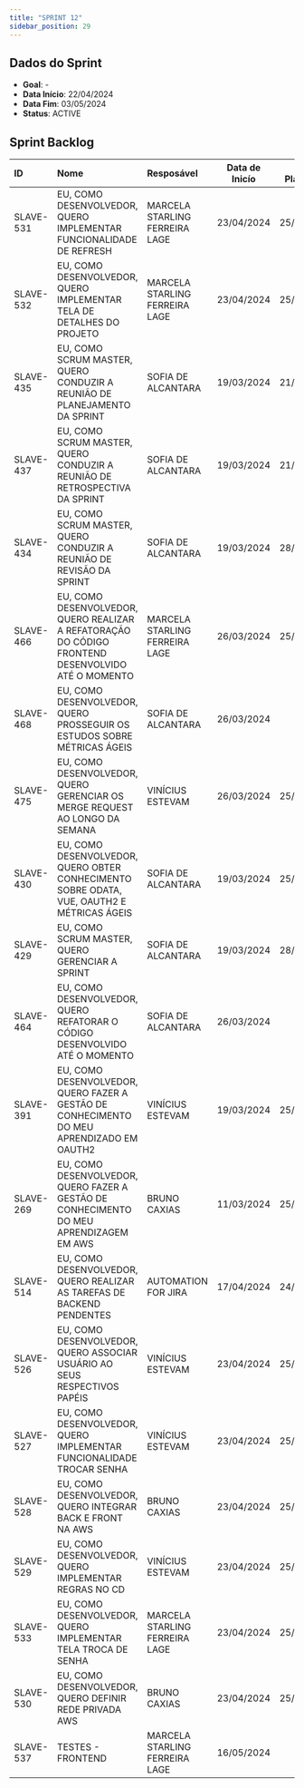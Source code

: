 ```yaml
---
title: "SPRINT 12"
sidebar_position: 29
---
```

## Dados do Sprint
* **Goal**: -
* **Data Início**: 22/04/2024
* **Data Fim**: 03/05/2024
* **Status**: ACTIVE

## Sprint Backlog

|ID |Nome |Resposável |Data de Inicío | Data Planejada | Status|
|:----    |:----|:--------  |:-------:       | :----------:  | :---: |
|SLAVE-531|EU, COMO DESENVOLVEDOR, QUERO IMPLEMENTAR FUNCIONALIDADE DE REFRESH|MARCELA STARLING FERREIRA LAGE|23/04/2024|25/04/2024|CONCLUÍDO|
|SLAVE-532|EU, COMO DESENVOLVEDOR, QUERO IMPLEMENTAR TELA DE DETALHES DO PROJETO|MARCELA STARLING FERREIRA LAGE|23/04/2024|25/04/2024|CONCLUÍDO|
|SLAVE-435|EU, COMO SCRUM MASTER, QUERO CONDUZIR A REUNIÃO DE PLANEJAMENTO DA SPRINT|SOFIA DE ALCANTARA|19/03/2024|21/04/2024|CONCLUÍDO|
|SLAVE-437|EU, COMO SCRUM MASTER, QUERO CONDUZIR A REUNIÃO DE RETROSPECTIVA DA SPRINT|SOFIA DE ALCANTARA|19/03/2024|21/04/2024|EM ANDAMENTO|
|SLAVE-434|EU, COMO SCRUM MASTER, QUERO CONDUZIR A REUNIÃO DE REVISÃO DA SPRINT|SOFIA DE ALCANTARA|19/03/2024|28/04/2024|EM ANDAMENTO|
|SLAVE-466|EU, COMO DESENVOLVEDOR, QUERO REALIZAR A REFATORAÇÃO DO CÓDIGO FRONTEND DESENVOLVIDO ATÉ O MOMENTO|MARCELA STARLING FERREIRA LAGE|26/03/2024|25/04/2024|CONCLUÍDO|
|SLAVE-468|EU, COMO DESENVOLVEDOR, QUERO PROSSEGUIR OS ESTUDOS SOBRE MÉTRICAS ÁGEIS|SOFIA DE ALCANTARA|26/03/2024|-|REABERTO|
|SLAVE-475|EU, COMO DESENVOLVEDOR, QUERO GERENCIAR OS MERGE REQUEST AO LONGO DA SEMANA|VINÍCIUS ESTEVAM|26/03/2024|25/04/2024|EM ANDAMENTO|
|SLAVE-430|EU, COMO DESENVOLVEDOR, QUERO OBTER CONHECIMENTO SOBRE ODATA, VUE, OAUTH2 E MÉTRICAS ÁGEIS|SOFIA DE ALCANTARA|19/03/2024|25/04/2024|EM ANDAMENTO|
|SLAVE-429|EU, COMO SCRUM MASTER, QUERO GERENCIAR A SPRINT|SOFIA DE ALCANTARA|19/03/2024|28/04/2024|EM ANDAMENTO|
|SLAVE-464|EU, COMO DESENVOLVEDOR, QUERO REFATORAR O CÓDIGO DESENVOLVIDO ATÉ O MOMENTO|SOFIA DE ALCANTARA|26/03/2024|-|EM ANDAMENTO|
|SLAVE-391|EU, COMO DESENVOLVEDOR, QUERO FAZER A GESTÃO DE CONHECIMENTO DO MEU APRENDIZADO EM OAUTH2|VINÍCIUS ESTEVAM|19/03/2024|25/04/2024|CONCLUÍDO|
|SLAVE-269|EU, COMO DESENVOLVEDOR, QUERO FAZER A GESTÃO DE CONHECIMENTO DO MEU APRENDIZAGEM EM AWS|BRUNO CAXIAS|11/03/2024|25/04/2024|CONCLUÍDO|
|SLAVE-514|EU, COMO DESENVOLVEDOR, QUERO REALIZAR AS TAREFAS DE BACKEND PENDENTES|AUTOMATION FOR JIRA|17/04/2024|24/04/2024|EM ANDAMENTO|
|SLAVE-526|EU, COMO DESENVOLVEDOR, QUERO ASSOCIAR USUÁRIO AO SEUS RESPECTIVOS PAPÉIS|VINÍCIUS ESTEVAM|23/04/2024|25/04/2024|CONCLUÍDO|
|SLAVE-527|EU, COMO DESENVOLVEDOR, QUERO IMPLEMENTAR FUNCIONALIDADE TROCAR SENHA|VINÍCIUS ESTEVAM|23/04/2024|25/04/2024|CONCLUÍDO|
|SLAVE-528|EU, COMO DESENVOLVEDOR, QUERO INTEGRAR BACK E FRONT NA AWS|BRUNO CAXIAS|23/04/2024|25/04/2024|CONCLUÍDO|
|SLAVE-529|EU, COMO DESENVOLVEDOR, QUERO IMPLEMENTAR REGRAS NO CD|VINÍCIUS ESTEVAM|23/04/2024|25/04/2024|CONCLUÍDO|
|SLAVE-533|EU, COMO DESENVOLVEDOR, QUERO IMPLEMENTAR TELA TROCA DE SENHA|MARCELA STARLING FERREIRA LAGE|23/04/2024|25/04/2024|CONCLUÍDO|
|SLAVE-530|EU, COMO DESENVOLVEDOR, QUERO DEFINIR REDE PRIVADA AWS|BRUNO CAXIAS|23/04/2024|25/04/2024|REABERTO|
|SLAVE-537|TESTES - FRONTEND|MARCELA STARLING FERREIRA LAGE|16/05/2024|-|EM ANÁLISE|
